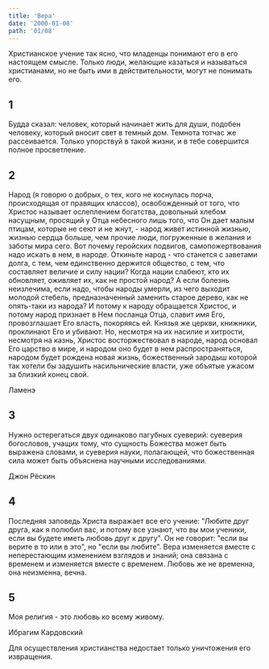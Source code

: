 ```yaml
---
title: 'Вера'
date: '2000-01-08'
path: '01/08'
---
```


Христианское учение так ясно, что младенцы понимают его в его настоящем смысле. Только люди, желающие казаться и называться христианами, но не быть ими в действительности, могут не понимать его.
<!-- {.intro} -->

## 1

Будда сказал: человек, который начинает жить для души, подобен человеку, который вносит свет в темный дом. Темнота тотчас же рассеивается. Только упорствуй в такой жизни, и в тебе совершится полное просветление.

## 2

Народ (я говорю о добрых, о тех, кого не коснулась порча, происходящая от правящих классов), освобожденный от того, что Христос называет ослеплением богатства, довольный хлебом насущным, просящий у Отца небесного лишь того, что Он дает малым птицам, которые не сеют и не жнут, - народ живет истинной жизнью, жизнью сердца больше, чем прочие люди, погруженные в желания и заботы мира сего. Вот почему геройских подвигов, самопожертвования надо искать в нем, в народе. Откиньте народ - что станется с заветами долга, с тем, чем единственно держится общество, с тем, что составляет величие и силу нации? Когда нации слабеют, кто их обновляет, оживляет их, как не простой народ? А если болезнь неизлечима, если надо, чтобы народы умерли, из чего выходит молодой стебель, предназначенный заменить старое дерево, как не опять-таки из народа? И потому к народу обращается Христос, и потому народ признает в Нем посланца Отца, славит имя Его, провозглашает Его власть, покоряясь ей. Князья же церкви, книжники, проклинают Его и убивают. Но, несмотря на их насилие и хитрости, несмотря на казнь, Христос восторжествовал в народе, народ основал Его царство в мире, и народом оно будет в нем распространяться, народом будет рождена новая жизнь, божественный зародыш которой так хотели бы задушить насильнические власти, уже объятые ужасом за близкий конец свой.

Ламенэ
<!-- {.source} -->

## 3

Нужно остерегаться двух одинаково пагубных суеверий: суеверия богословов, учащих тому, что сущность Божества может быть выражена словами, и суеверия науки, полагающей, что божественная сила может быть объяснена научными исследованиями.

Джон Рёскин
<!-- {.source} -->

## 4

Последняя заповедь Христа выражает все его учение: "Любите друг друга, как я полюбил вас, и потому все узнают, что вы мои ученики, если вы будете иметь любовь друг к другу". Он не говорит: "если вы верите в то или в это", но "если вы любите". Вера изменяется вместе с неперестающим изменением взглядов и знаний; она связана с временем и изменяется вместе с временем. Любовь же не временна, она неизменна, вечна.

## 5

Моя религия - это любовь ко всему живому.

Ибрагим Кардовский

Для осуществления христианства недостает только уничтожения его извращения.
<!-- {.conclusion} -->
